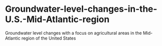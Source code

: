 # Groundwater-level-changes-in-the-U.S.-Mid-Atlantic-region
Groundwater level changes with a focus on agricultural areas in the Mid-Atlantic region of the United States
